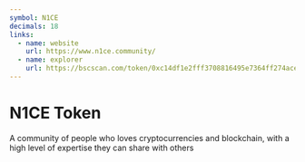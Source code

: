 ```yaml
---
symbol: N1CE
decimals: 18
links:
  - name: website
    url: https://www.n1ce.community/
  - name: explorer
    url: https://bscscan.com/token/0xc14df1e2fff3708816495e7364ff274aceecad91
---
```


# N1CE Token

A community of people who loves cryptocurrencies and blockchain, with a high level of expertise they can share with others
